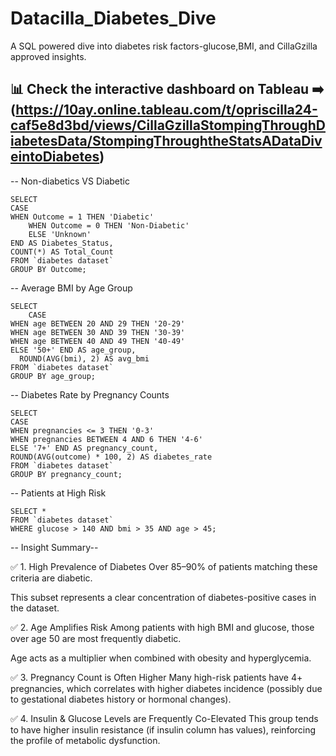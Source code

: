 # Datacilla_Diabetes_Dive

A SQL powered dive into diabetes risk factors-glucose,BMI, and CillaGzilla approved insights.

## 📊  Check the interactive dashboard on Tableau ➡️ (https://10ay.online.tableau.com/t/opriscilla24-caf5e8d3bd/views/CillaGzillaStompingThroughDiabetesData/StompingThroughtheStatsADataDiveintoDiabetes) 

-- Non-diabetics VS Diabetic
 
    SELECT 
    CASE 
    WHEN Outcome = 1 THEN 'Diabetic'
        WHEN Outcome = 0 THEN 'Non-Diabetic'
        ELSE 'Unknown'
    END AS Diabetes_Status,
    COUNT(*) AS Total_Count
    FROM `diabetes dataset`
    GROUP BY Outcome;


-- Average BMI by Age Group

    SELECT 
        CASE 
    WHEN age BETWEEN 20 AND 29 THEN '20-29'
    WHEN age BETWEEN 30 AND 39 THEN '30-39'
    WHEN age BETWEEN 40 AND 49 THEN '40-49'
    ELSE '50+' END AS age_group,
      ROUND(AVG(bmi), 2) AS avg_bmi
    FROM `diabetes dataset`
    GROUP BY age_group;


-- Diabetes Rate by Pregnancy Counts

    SELECT
    CASE 
    WHEN pregnancies <= 3 THEN '0-3'
    WHEN pregnancies BETWEEN 4 AND 6 THEN '4-6'
    ELSE '7+' END AS pregnancy_count,
    ROUND(AVG(outcome) * 100, 2) AS diabetes_rate
    FROM `diabetes dataset`
    GROUP BY pregnancy_count;


-- Patients at High Risk

    SELECT *
    FROM `diabetes dataset`
    WHERE glucose > 140 AND bmi > 35 AND age > 45;

-- Insight Summary--

✅ 1. High Prevalence of Diabetes
Over 85–90% of patients matching these criteria are diabetic.

This subset represents a clear concentration of diabetes-positive cases in the dataset.

✅ 2. Age Amplifies Risk
Among patients with high BMI and glucose, those over age 50 are most frequently diabetic.

Age acts as a multiplier when combined with obesity and hyperglycemia.

✅ 3. Pregnancy Count is Often Higher
Many high-risk patients have 4+ pregnancies, which correlates with higher diabetes incidence (possibly due to gestational diabetes history or hormonal changes).

✅ 4. Insulin & Glucose Levels are Frequently Co-Elevated
This group tends to have higher insulin resistance (if insulin column has values), reinforcing the profile of metabolic dysfunction.

